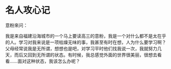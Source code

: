 # 名人攻心记

意粉來问： 

我是来自福建沿海城市的一个马上要读高三的意粉，我是一个对什么都不是太在乎的人。学习对我来说是一项枯燥无味的事，我甚至有时在想，人为什么要学习啊？父母经常说我是无所谓，想想也是吧，对学习平时他们找我说一次，我就努力几天，而后又回到无所谓的状态。有时候，我总感觉外面的世界很美丽，很想去看看……面对这种状态，我该怎么办呢？